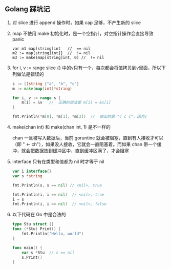 ## Golang 踩坑记

1. 对 slice 进行 append 操作时，如果 cap 足够，不产生新的 slice

   

2. map 不使用 make 初始化时，是一个空指针，对空指针操作会直接导致 panic

   ``` golang
   var m1 map[string]int   //  == nil
   m2 := map[string]int{}  //  != nil
   m3 := make(map[string]int, 0) //  != nil
   ```

   

3. for i, v := range slice {} 中的v只有一个，每次都会将值拷贝到v里面，所以下列做法是错误的

   ```go
   s := []string {"a", "b", "c"}
   m := make(map[int]*string)
   
   for i, v := range s {
       m[i] = &v   //  正确的做法是 m[i] = &s[i]
   }
   
   fmt.Println(*m[0], *m[1], *m[2])  //  输出的是 "c c c"，因为v
   ```

   

4. make(chan int)  和  make(chan int, 1) 是不一样的

   chan  一旦被写入数据后，当前  goruntine  就会被阻塞，直到有人接收才可以（即 " <- ch"），如果没人接收，它就会一直阻塞着。而如果  chan  带一个缓冲，就会把数据放到缓冲区中，直到缓冲区满了，才会阻塞

   

5. interface 只有在类型和值都为 nil 时才等于 nil

   ```go
   var i interface{}
   var s *string
   
   fmt.Println(s, s == nil) // <nil>, true
   
   fmt.Println(i, i == nil)  // <nil>, true
   i = s
   fmt.Println(i, i == nil)  // <nil>, false
   ```
   
   

5. 以下代码在 Go 中是合法的
   
   ```go
   type Stu struct {}
   func (*Stu) Print() {
       fmt.Println("Hello, world")
   }
   
   func main() {
       var s *Stu  // s == nil
       s.Print()
   }
   ```
   
   
   
   
   
   